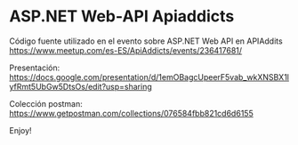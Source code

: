 # ASP.NET Web-API Apiaddicts

Código fuente utilizado en el evento sobre ASP.NET Web API en APIAddits
https://www.meetup.com/es-ES/ApiAddicts/events/236417681/

Presentación:
https://docs.google.com/presentation/d/1emOBagcUpeerF5vab_wkXNSBX1lyfRmt5UbGw5DtsOs/edit?usp=sharing 

Colección postman:
https://www.getpostman.com/collections/076584fbb821cd6d6155

Enjoy!
